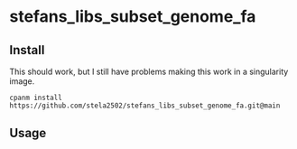 # stefans_libs_subset_genome_fa

## Install

This should work, but I still have problems making this work in a singularity image.

```
cpanm install  https://github.com/stela2502/stefans_libs_subset_genome_fa.git@main
```

## Usage


